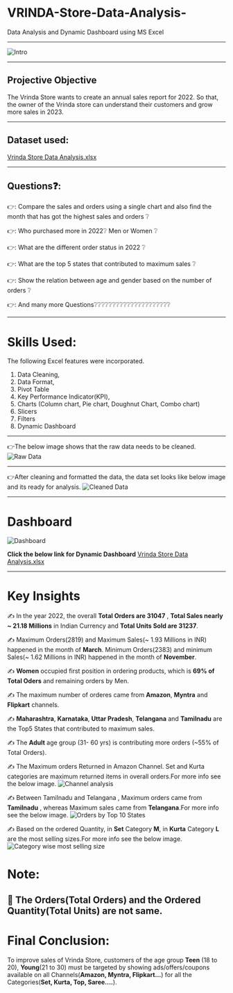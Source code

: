 # VRINDA-Store-Data-Analysis-
Data Analysis and Dynamic Dashboard using MS Excel


----



![Intro](https://github.com/soma-ramesh/VRINDA-Store-Data-Analysis/assets/143477687/de259e4d-84e4-428f-adc3-d4aae282ca04)

----
 

## Projective Objective

The Vrinda Store wants to create an annual sales report for 2022. So that, the owner of the Vrinda store can understand their customers and grow more sales in 2023.

---

## Dataset used:
[Vrinda Store Data Analysis.xlsx](https://github.com/soma-ramesh/VRINDA-Store-Data-Analysis/files/12706250/Vrinda.Store.Data.Analysis.xlsx)

----

## Questions❓:

👉: Compare the sales and orders using a single chart and also find the month that has got the highest sales and orders ❔

👉: Who purchased more in 2022❔ Men or Women ❔

👉: What are the different order status in 2022 ❔

👉: What are the top 5 states that contributed to maximum sales ❔

👉: Show the relation between age and gender based on the number of orders ❔

👉: And many more Questions❔❔❔❔❔❔❔❔❔❔❔❔❔❔❔❔❔❔❔❔❔

----


# Skills Used:
The following Excel features were incorporated.
1. Data Cleaning,
2. Data Format,
3. Pivot Table
4. Key Performance Indicator(KPI),
5. Charts (Column chart, Pie chart, Doughnut Chart, Combo chart)
6. Slicers
7. Filters
8. Dynamic Dashboard


-----


👉The below image shows that the raw data needs to be cleaned.
![Raw Data](https://github.com/soma-ramesh/VRINDA-Store-Data-Analysis/assets/143477687/4fca7106-bf34-4c12-997c-9799ff3ca6fc)

----
👉After cleaning and formatted the data, the data set looks like below image and its ready for analysis.
![Cleaned Data](https://github.com/soma-ramesh/VRINDA-Store-Data-Analysis/assets/143477687/802214b4-b89d-49b7-9efb-080ae1398f50)


-----
# Dashboard

![Dashboard](https://github.com/soma-ramesh/VRINDA-Store-Data-Analysis/assets/143477687/12c5477b-3d0f-4b55-b41f-ce106988bef6)

**Click the below link for Dynamic Dashboard**
[Vrinda Store Data Analysis.xlsx](https://github.com/soma-ramesh/VRINDA-Store-Data-Analysis/files/12706941/Vrinda.Store.Data.Analysis.xlsx)

-----

 # Key Insights

✍ In the year 2022, the overall **Total Orders are 31047** , **Total Sales nearly ~ 21.18 Millions** in Indian Currency and **Total Units Sold are 31237**.

✍ Maximum Orders(2819) and Maximum Sales(~ 1.93 Millions in INR) happened in the month of **March**. Minimum Orders(2383) and minimum Sales(~ 1.62 Millions in INR) happened in the month of **November**.

✍ **Women** occupied first position in ordering products, which is **69% of Total Oders** and remaining orders by Men.

✍ The maximum number of orderes came from **Amazon**, **Myntra** and **Flipkart** channels.

✍ **Maharashtra**, **Karnataka**, **Uttar Pradesh**, **Telangana** and **Tamilnadu** are the Top5 States that contributed to maximum sales.

✍ The **Adult** age group (31- 60 yrs) is contributing more orders (~55% of Total Orders).

✍ The Maximum orders Returned in Amazon Channel. Set and Kurta categories are maximum returned items in overall orders.For more info see the below image.
![Channel analysis](https://github.com/soma-ramesh/VRINDA-Store-Data-Analysis/assets/143477687/06074493-2f15-4762-b81b-95123e6f7055)

✍ Between Tamilnadu and Telangana , Maximum orders came from **Tamilnadu** , whereas Maximum sales came from **Telangana**.For more info see the below image. 
![Orders by Top 10 States](https://github.com/soma-ramesh/VRINDA-Store-Data-Analysis/assets/143477687/8479d2f1-3407-452e-86d7-aed85971a16f)

✍ Based on the ordered Quantity, in **Set** Category **M**, in **Kurta** Category **L** are the most selling sizes.For more info see the below image.
![Category wise most selling size](https://github.com/soma-ramesh/VRINDA-Store-Data-Analysis/assets/143477687/a8b3b3be-23c5-42c1-a754-ff7b0cf4b464)


# Note:
📍 The Orders(**Total Orders**) and the Ordered Quantity(**Total Units**) are not same.
---
# Final Conclusion:
To improve sales of Vrinda Store, customers of the age group **Teen** (18 to 20), **Young**(21 to 30) must be targeted by showing ads/offers/coupons available on all Channels(**Amazon, Myntra, Flipkart...**)
for all the Categories(**Set, Kurta, Top, Saree....**).




